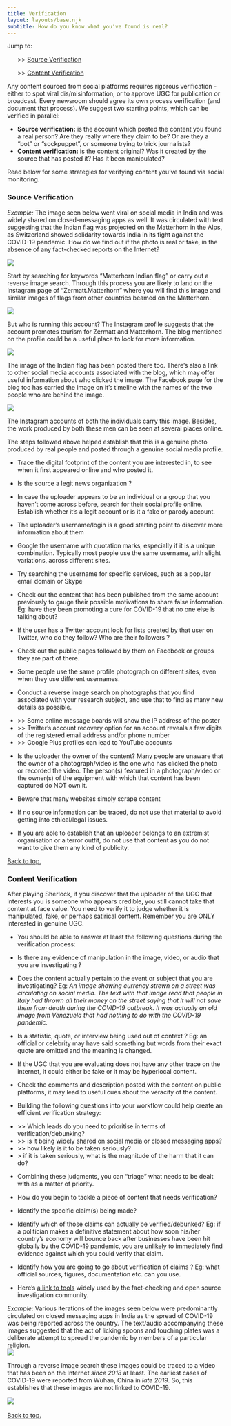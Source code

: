 ```yaml
---
title: Verification
layout: layouts/base.njk
subtitle: How do you know what you've found is real?
---
```


<div class="quicknav" id="nav">
	Jump to:<br>
<ul>>> <a href="#sourceverification">Source Verification</a></ul>
<ul>>> <a href="#contentverification">Content Verification</a></ul>
</div>

Any content sourced from social platforms requires rigorous verification - either to spot viral dis/misinformation, or to approve UGC for publication or broadcast. Every newsroom should agree its own process verification (and document that process). We suggest two starting points, which can be verified in parallel:

- **Source verification:** is the account which posted the content you found a real person? Are they really where they claim to be? Or are they a “bot” or “sockpuppet”, or someone trying to trick journalists?
- **Content verification:** is the content original? Was it created by the source that has posted it? Has it been manipulated? 

Read below for some strategies for verifying content you’ve found via social monitoring.

<h3 id="sourceverification">Source Verification</h3>


<div class="example">

*Example:* The image seen below went viral on social media in India and was widely shared on closed-messaging apps as well. It was circulated with text suggesting that the Indian flag was projected on the Matterhorn in the Alps, as Switzerland showed solidarity towards India in its fight against the COVID-19 pandemic. How do we find out if the photo is real or fake, in the absence of any fact-checked reports on the Internet?

<img src="/images/verification1.png" class="center, responsive">

Start by searching for keywords “Matterhorn Indian flag” or carry out a reverse image search. Through this process you are likely to land on the Instagram page of “Zermatt.Matterhorn” where you will find this image and similar images of flags from other countries beamed on the Matterhorn. 

<img src="/images/verification2.png" class="center, responsive">

But who is running this account? The Instagram profile suggests that the account promotes tourism for Zermatt and Matterhorn. The blog mentioned on the profile could be a useful place to look for more information.  

<img src="/images/verification3.png" class="center, responsive">

The image of the Indian flag has been posted there too. There’s also a link to other social media accounts associated with the blog, which may offer useful information about who clicked the image. The Facebook page for the blog too has carried the image on it’s timeline with the names of the two people who are behind the image. 

<img src="/images/verification4.png" class="center, responsive">

The Instagram accounts of both the individuals carry this image. Besides, the work produced by both these men can be seen at several places online.  

The steps followed above helped establish that this is a genuine photo produced by real people and posted through a genuine social media profile.  
</div>

* Trace the digital footprint of the content you are interested in, to see when it first appeared online and who posted it.  

* Is the source a legit news organization ?  

* In case the uploader appears to be an individual or a group that you haven’t come across before, search for their social profile online. Establish whether it’s a legit account or is it a fake or parody account. 

* The uploader’s username/login is a good starting point to discover more information about them   

* Google the username with quotation marks, especially if it is a unique combination. Typically most people use the same username, with slight variations, across different sites. 

* Try searching the username for specific services, such as a popular email domain or Skype

* Check out the content that has been published from the same account previously to gauge their possible motivations to share false information. Eg: have they been promoting a cure for COVID-19 that no one else is talking about? 

* If the user has a Twitter account look for lists created by that user on Twitter, who do they follow? Who are their followers ? 

* Check out the public pages followed by them on Facebook or groups they are part of there. 

* Some people use the same profile photograph on different sites, even when they use different usernames.

* Conduct a reverse image search on photographs that you find associated with your research subject, and use that to find as many new details as possible.

<div class="indent"><ul>
<li>>> Some online message boards will show the IP address of the poster</li>
<li>>> Twitter’s account recovery option for an account reveals a few digits of the registered email address and/or phone number</li>
<li>>> Google Plus profiles can lead to YouTube accounts</li>
</ul></div>

* Is the uploader the owner of the content? Many people are unaware that the owner of a photograph/video is the one who has clicked the photo or recorded the video. The person(s) featured in a photograph/video or the owner(s) of the equipment with which that content has been captured do NOT own it. 

* Beware that many websites simply scrape content  

* If no source information can be traced, do not use that material to avoid getting into ethical/legal issues.   

* If you are able to establish that an uploader belongs to an extremist organisation or a terror outfit, do not use that content as you do not want to give them any kind of publicity. 

<div class="quicknav">
<a href="#top">Back to top.</a>
</div>

<h3 id="contentverification">Content Verification</h3>

After playing Sherlock, if you discover that the uploader of the UGC that interests you is someone who appears credible, you still cannot take that content at face value. You need to verify it to judge whether it is manipulated, fake, or perhaps satirical content. Remember you are ONLY interested in genuine UGC.  

* You should be able to answer at least the following questions during the verification process:  

* Is there any evidence of manipulation in the image, video, or audio that you are investigating ? 

* Does the content actually pertain to the event or subject that you are investigating? Eg: *An image showing currency strewn on a street was circulating on social media. The text with that image read that people in Italy had thrown all their money on the street saying that it will not save them from death during the COVID-19 outbreak. It was actually an old image from Venezuela that had nothing to do with the COVID-19 pandemic.*   

* Is a statistic, quote, or interview being used out of context ? Eg: an official or celebrity may have said something but words from their exact quote are omitted and the meaning is changed.

* If the UGC that you are evaluating does not have any other trace on the internet, it could either be fake or it may be hyperlocal content. 
  
* Check the comments and description posted with the content on public platforms, it may lead to useful cues about the veracity of the content. 

* Building the following questions into your workflow could help create an efficient verification strategy: 

<div class="indent"> <ul>
<li>>> Which leads do you need to prioritise in terms of verification/debunking?</li> 
<li>>> is it being widely shared on social media or closed messaging apps?</li>
<li>>> how likely is it to be taken seriously?</li>
<li>> if it is taken seriously, what is the magnitude of the harm that it can do?</li>
</ul></div>

* Combining these judgments, you can “triage” what needs to be dealt with as a matter of priority. 

* How do you begin to tackle a piece of content that needs verification?

* Identify the specific claim(s) being made?

* Identify which of those claims can actually be verified/debunked? Eg: if a politician makes a definitive statement about how soon his/her country’s economy will bounce back after businesses have been hit globally by the COVID-19 pandemic, you are unlikely to immediately find evidence against which you could verify that claim.  

* Identify how you are going to go about verification of claims ? Eg: what official sources, figures, documentation etc. can you use.

* Here’s [a link to tools](https://www.osintessentials.com/) widely used by the fact-checking and open source investigation community.

<div class="example">

*Example:* Various iterations of the images seen below were predominantly circulated on closed messaging apps in India as the spread of COVID-19 was being reported across the country. The text/audio accompanying these images suggested that the act of licking spoons and touching plates was a deliberate attempt to spread the pandemic by members of a particular religion.   
<img src="/images/verification5.png" class="center, responsive">

Through a reverse image search these images could be traced to a video that has been on the Internet *since 2018* at least. The earliest cases of COVID-19 were reported from Wuhan, China in *late 2019*. So, this establishes that these images are not linked to COVID-19.  

<img src="/images/verification6.png" class="center, responsive"> 
</div>

<br>

<div class="quicknav">
<a href="#top">Back to top.</a>
</div>